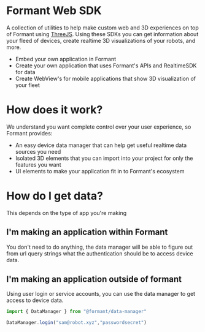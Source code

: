 # Formant Web SDK

A collection of utilities to help make custom web and 3D experiences on top of Formant using [ThreeJS](https://threejs.org/). Using these SDKs you can get information about your fleed of devices, create realtime 3D visualizations of your robots, and more.

* Embed your own application in Formant
* Create your own application that uses Formant's APIs and RealtimeSDK for data
* Create WebView's for mobile applications that show 3D visualization of your fleet

# How does it work?

We understand you want complete control over your user experience, so Formant provides:

* An easy device data manager that can help get useful realtime data sources you need
* Isolated 3D elements that you can import into your project for only the features you want
* UI elements to make your application fit in to Formant's ecosystem

# How do I get data?

This depends on the type of app you're making

## I'm making an application within Formant

You don't need to do anything, the data manager will be able to figure out from url query strings what the authentication should be to access device data.

## I'm making an application outside of formant

Using user login or service accounts, you can use the data manager to get access to device data.

```javascript
import { DataManager } from "@formant/data-manager"

DataManager.login("sam@robot.xyz","passwordsecret")
```
